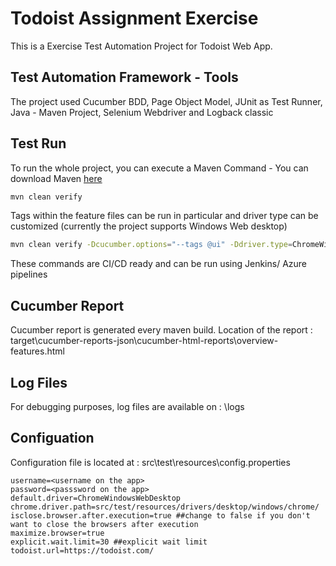 # Todoist Assignment Exercise
This is a Exercise Test Automation Project for Todoist Web App.

## Test Automation Framework - Tools
The project used Cucumber BDD, Page Object Model, JUnit as Test Runner, Java -  Maven Project, Selenium Webdriver and Logback classic

## Test Run 
To run the whole project, you can execute a Maven Command - You can download Maven [here](https://maven.apache.org/download.cgi)
```bash
mvn clean verify
```
Tags within the feature files can be run in particular and driver type can be customized (currently the project supports Windows Web desktop)
```bash
mvn clean verify -Dcucumber.options="--tags @ui" -Ddriver.type=ChromeWindowsWebDesktop
```
These commands are CI/CD ready and can be run using Jenkins/ Azure pipelines

## Cucumber Report
Cucumber report is generated every maven build. 
Location of the report : target\cucumber-reports-json\cucumber-html-reports\overview-features.html

## Log Files
For debugging purposes, log files are available on : \logs

## Configuation
Configuration file is located at : src\test\resources\config.properties
```
username=<username on the app>
password=<passsword on the app>
default.driver=ChromeWindowsWebDesktop 
chrome.driver.path=src/test/resources/drivers/desktop/windows/chrome/
isclose.browser.after.execution=true ##change to false if you don't want to close the browsers after execution
maximize.browser=true
explicit.wait.limit=30 ##explicit wait limit
todoist.url=https://todoist.com/
```
